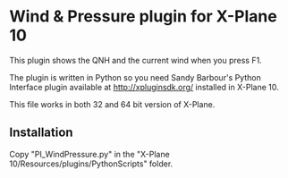 Wind & Pressure plugin for X-Plane 10
=====================================

This plugin shows the QNH and the current wind when you press F1.

The plugin is written in Python so you need Sandy Barbour's Python Interface plugin available at http://xpluginsdk.org/ installed in X-Plane 10.

This file works in both 32 and 64 bit version of X-Plane.

Installation
------------

Copy "PI_WindPressure.py" in the "X-Plane 10/Resources/plugins/PythonScripts" folder.
